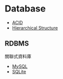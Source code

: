 Database
========

* [ACID](acid.md)
* [Hierarchical Structure](hierarchical-structure.md)

RDBMS
-----

關聯式資料庫

* [MySQL](mysql/README.md)
* [SQLite](sqlite/README.md)
